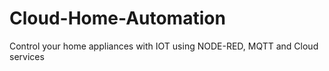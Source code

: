 # Cloud-Home-Automation
Control your home appliances with IOT using NODE-RED, MQTT and Cloud services
